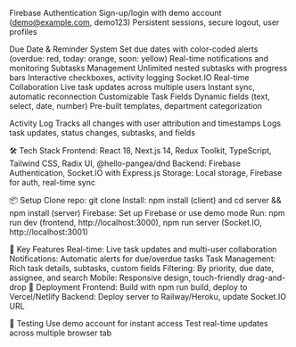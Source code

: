 Firebase Authentication
Sign-up/login with demo account (demo@example.com, demo123)
Persistent sessions, secure logout, user profiles

Due Date & Reminder System
Set due dates with color-coded alerts (overdue: red, today: orange, soon: yellow)
Real-time notifications and monitoring
Subtasks Management
Unlimited nested subtasks with progress bars
Interactive checkboxes, activity logging
Socket.IO Real-time Collaboration
Live task updates across multiple users
Instant sync, automatic reconnection
Customizable Task Fields
Dynamic fields (text, select, date, number)
Pre-built templates, department categorization

Activity Log
Tracks all changes with user attribution and timestamps
Logs task updates, status changes, subtasks, and fields

🛠 Tech Stack
Frontend: React 18, Next.js 14, Redux Toolkit, TypeScript, Tailwind CSS, Radix UI, @hello-pangea/dnd
Backend: Firebase Authentication, Socket.IO with Express.js
Storage: Local storage, Firebase for auth, real-time sync

📦 Setup
Clone repo: git clone <repository-url>
Install: npm install (client) and cd server && npm install (server)
Firebase: Set up Firebase or use demo mode
Run: npm run dev (frontend, http://localhost:3000), npm run server (Socket.IO, http://localhost:3001)

🎯 Key Features
Real-time: Live task updates and multi-user collaboration
Notifications: Automatic alerts for due/overdue tasks
Task Management: Rich task details, subtasks, custom fields
Filtering: By priority, due date, assignee, and search
Mobile: Responsive design, touch-friendly drag-and-drop
🚀 Deployment
Frontend: Build with npm run build, deploy to Vercel/Netlify
Backend: Deploy server to Railway/Heroku, update Socket.IO URL

🧪 Testing
Use demo account for instant access
Test real-time updates across multiple browser tab
